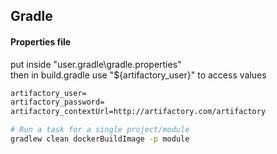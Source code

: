 ## Gradle

#### Properties file
put inside "user\.gradle\gradle.properties" <br />
then in build.gradle use "${artifactory_user}" to access values
```xml
artifactory_user=
artifactory_password=
artifactory_contextUrl=http://artifactory.com/artifactory
```

```bash
# Run a task for a single project/module
gradlew clean dockerBuildImage -p module
```
